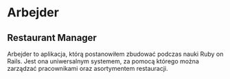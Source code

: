 # Arbejder

## Restaurant Manager

Arbejder to aplikacja, którą postanowiłem zbudować podczas nauki Ruby on Rails. Jest ona uniwersalnym systemem, za pomocą którego można zarządzać pracownikami oraz asortymentem restauracji.

